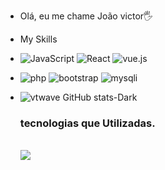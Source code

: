 -  Olá, eu me chame João victor🖐️
- My Skills
- ![JavaScript](https://img.shields.io/badge/JavaScript-F7DF1E?style=for-the-badge&logo=javascript&logoColor=black)
  ![React](	https://img.shields.io/badge/React-20232A?style=for-the-badge&logo=react&logoColor=61DAFB)
 ![vue.js](https://img.shields.io/badge/Vue.js-35495E?style=for-the-badge&logo=vue.js&logoColor=4FC08D)
- ![php](https://img.shields.io/badge/PHP-777BB4?style=for-the-badge&logo=php&logoColor=white)  ![bootstrap](https://img.shields.io/badge/Bootstrap-563D7C?style=for-the-badge&logo=bootstrap&logoColor=white)  ![mysqli](https://img.shields.io/badge/MySQL-00000F?style=for-the-badge&logo=mysql&logoColor=white)



- ![vtwave GitHub stats-Dark](https://github-readme-stats.vercel.app/api?username=joaovrmoura&show_icons=true&theme=dark#gh-dark-mode-only)

  ### tecnologias que Utilizadas.

  <div style="display: inline-block"><br>
      <img align="center" alt"html5" src="https://img.shields.io/badge/HTML5-E34F26?style=for-the-badge&logo=html5&logoColor=white" />
      <img align="center" alt"css" src="https://img.shields.io/badge/CSS3-1572B6?style=for-the-badge&logo=css3&logoColor=white />
      <img align="center" alt"css" src="https://img.shields.io/badge/CSS3-1572B6?style=for-the-badge&logo=css3&logoColor=white />
      <img align="center" alt"css" src="https://img.shields.io/badge/JavaScript-F7DF1E?style=for-the-badge&logo=javascript&logoColor=black/> 
 </div>
